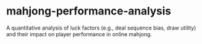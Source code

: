 # mahjong-performance-analysis
A quantitative analysis of luck factors (e.g., deal sequence bias, draw utility) and their impact on player performance in online mahjong.

